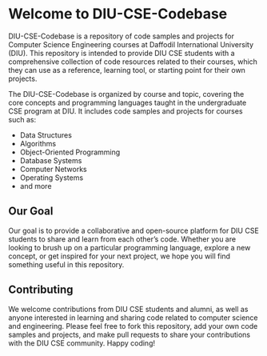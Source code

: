 # Welcome to DIU-CSE-Codebase
DIU-CSE-Codebase is a repository of code samples and projects for Computer Science Engineering courses at Daffodil International University (DIU). This repository is intended to provide DIU CSE students with a comprehensive collection of code resources related to their courses, which they can use as a reference, learning tool, or starting point for their own projects.

The DIU-CSE-Codebase is organized by course and topic, covering the core concepts and programming languages taught in the undergraduate CSE program at DIU. It includes code samples and projects for courses such as:
- Data Structures
- Algorithms
- Object-Oriented Programming
- Database Systems
- Computer Networks
- Operating Systems
- and more
## Our Goal
Our goal is to provide a collaborative and open-source platform for DIU CSE students to share and learn from each other’s code. Whether you are looking to brush up on a particular programming language, explore a new concept, or get inspired for your next project, we hope you will find something useful in this repository.
## Contributing
We welcome contributions from DIU CSE students and alumni, as well as anyone interested in learning and sharing code related to computer science and engineering. Please feel free to fork this repository, add your own code samples and projects, and make pull requests to share your contributions with the DIU CSE community.
Happy coding!
